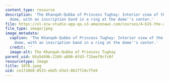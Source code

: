 ```yaml
---
content_type: resource
description: 'The Khanqah-Qubba of Princess Tughay: Interior view of the muqarnased
  dome, with an inscription band in a ring at the dome''s center.'
file: https://ol-ocw-studio-app-qa.s3.amazonaws.com/courses/4-615-the-architecture-of-cairo-spring-2002/ce1728688533ebd5d3e38627f24cffe9_1078.jpeg
file_type: image/jpeg
image_metadata:
  caption: 'The Khanqah-Qubba of Princess Tughay: Interior view of the muqarnased
    dome, with an inscription band in a ring at the dome''s center.'
  credit: ''
  image-alt: The Khanqah-Qubba of Princess Tughay
parent_uid: b5a5d49b-2169-a890-6fd3-f15eef9cfc0f
resourcetype: Image
title: 1078.jpeg
uid: ce172868-8533-ebd5-d3e3-8627f24cffe9
---
```

